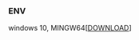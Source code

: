 ### ENV
windows 10, MINGW64[[DOWNLOAD][1]]















[1]:https://sourceforge.net/projects/mingw-w64/
